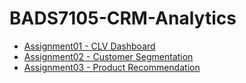 # BADS7105-CRM-Analytics
* [Assignment01 - CLV Dashboard](https://github.com/panita10/BADS7105-CRM-Analytics/tree/main/Assignment01%20-%20CLV%20Dashboard)
* [Assignment02 - Customer Segmentation](https://github.com/panita10/BADS7105-CRM-Analytics/tree/main/Assignment02%20-%20Customer%20Segmentation)
* [Assignment03 - Product Recommendation](https://github.com/panita10/BADS7105-CRM-Analytics/tree/main/Assignment03%20-%20Product%20Recommendation)
